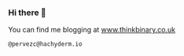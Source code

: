 ### Hi there 👋

<!--
**codedemonuk/codedemonuk** is a ✨ _special_ ✨ repository because its `README.md` (this file) appears on your GitHub profile.

Here are some ideas to get you started:

- 🔭 I’m currently working on ...
- 🌱 I’m currently learning ...
- 👯 I’m looking to collaborate on ...
- 🤔 I’m looking for help with ...
- 💬 Ask me about ...
- 📫 How to reach me: ...
- 😄 Pronouns: ...
- ⚡ Fun fact: ...
-->

You can find me blogging at <a href="https://www.thinkbinary.co.uk">www.thinkbinary.co.uk</a>

`@pervezc@hachyderm.io`
